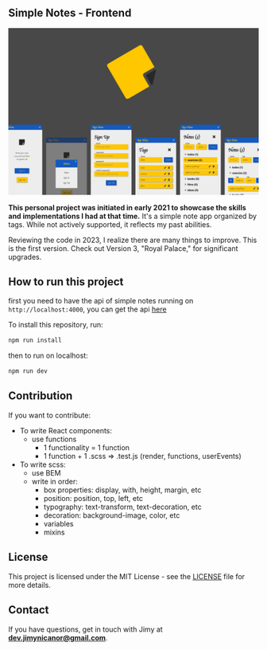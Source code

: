 ## Simple Notes - Frontend

<!-- ![Project Status](https://img.shields.io/badge/status-stable-brightgreen)
![Test Coverage](https://img.shields.io/badge/coverage-0%-critical) -->

![preview](public/screenshots/screenshot.jpg)

**This personal project was initiated in early 2021 to showcase the skills and implementations I had at that time.** It's a simple note app organized by tags. While not actively supported, it reflects my past abilities.

Reviewing the code in 2023, I realize there are many things to improve. This is the first version. Check out Version 3, "Royal Palace," for significant upgrades.

## How to run this project

first you need to have the api of simple notes running on `http://localhost:4000`, you can get the api [here]()

To install this repository, run:

```bash
npm run install
```

then to run on localhost:

```bash
npm run dev
```

## Contribution

If you want to contribute:

- To write React components:
  - use functions
    - 1 functionality = 1 function
    - 1 function + 1 .scss => .test.js (render, functions, userEvents)
- To write scss:
  - use BEM
  - write in order:
    - box properties: display, with, height, margin, etc
    - position: position, top, left, etc
    - typography: text-transform, text-decoration, etc
    - decoration: background-image, color, etc
    - variables
    - mixins

## License

This project is licensed under the MIT License - see the [LICENSE](LICENSE) file for more details.

## Contact

If you have questions, get in touch with Jimy at **dev.jimynicanor@gmail.com**.
